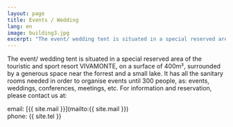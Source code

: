 ```yaml
---
layout: page
title: Events / Wedding
lang: en
image: building3.jpg
excerpt: "The event/ wedding tent is situated in a special reserved area of the touristic and sport resort VIVAMONTE, on a surface of 400m², surrounded by a generous space near the forrest and a small lake. It has all the sanitary rooms needed in order..."
---
```

The event/ wedding tent is situated in a special reserved area of the touristic and sport resort VIVAMONTE, on a surface of 400m², surrounded by a generous space near the forrest and a small lake. It has all the sanitary rooms needed in order to organise events until 300 people, as: events, weddings, conferences, meetings, etc.
For information and reservation, please contact us at:

 email: [{{ site.mail }}](mailto:{{ site.mail }}) <br>
 phone: {{ site.tel }}
